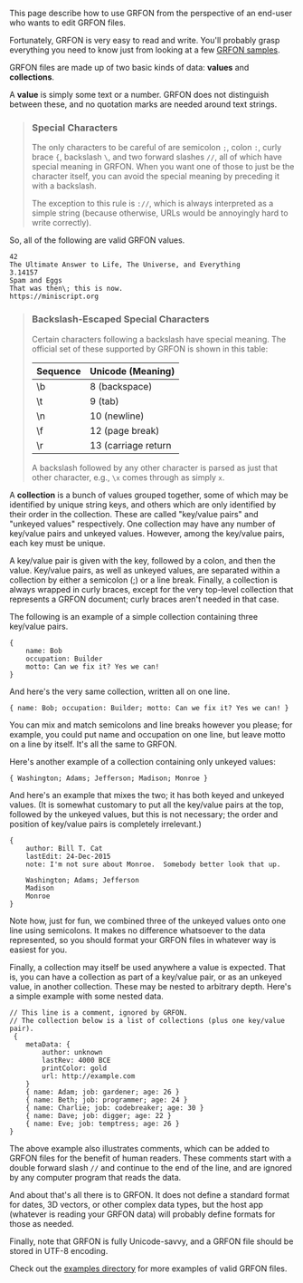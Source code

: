 This page describe how to use GRFON from the perspective of an end-user who wants to edit GRFON files.

Fortunately, GRFON is very easy to read and write.  You'll probably grasp everything you need to know just from looking at a few [GRFON samples](../examples/README.md).

GRFON files are made up of two basic kinds of data: **values** and **collections**.

A **value** is simply some text or a number.  GRFON does not distinguish between these, and no quotation marks are needed around text strings.  

> ### Special Characters
> The only characters to be careful of are semicolon `;`, colon `:`, curly brace `{`, backslash `\`, and two forward slashes `//`, all of which have special meaning in GRFON.  When you want one of those to just be the character itself, you can avoid the special meaning by preceding it with a backslash.
>
> The exception to this rule is `://`, which is always interpreted as a simple string (because otherwise, URLs would be annoyingly hard to write correctly).


So, all of the following are valid GRFON values.

```
42
The Ultimate Answer to Life, The Universe, and Everything
3.14157
Spam and Eggs
That was then\; this is now.
https://miniscript.org
```

> ### Backslash-Escaped Special Characters
> Certain characters following a backslash have special meaning.  The official set of these supported by GRFON is shown in this table:
>
> | Sequence | Unicode (Meaning) |
> |----------| ----------------- |
> | \b | 8 (backspace) |
> | \t | 9 (tab) |
> | \n | 10 (newline) |
> | \f | 12 (page break) |
> | \r | 13 (carriage return |
>
> A backslash followed by any other character is parsed as just that other character, e.g., `\x` comes through as simply `x`.

A **collection** is a bunch of values grouped together, some of which may be identified by unique string keys, and others which are only identified by their order in the collection.  These are called "key/value pairs" and "unkeyed values" respectively.  One collection may have any number of key/value pairs and unkeyed values.  However, among the key/value pairs, each key must be unique.

A key/value pair is given with the key, followed by a colon, and then the value.  Key/value pairs, as well as unkeyed values, are separated within a collection by either a semicolon (;) or a line break.  Finally, a collection is always wrapped in curly braces, except for the very top-level collection that represents a GRFON document; curly braces aren't needed in that case.

The following is an example of a simple collection containing three key/value pairs.

```
{
    name: Bob
    occupation: Builder
    motto: Can we fix it? Yes we can!
}
```

And here's the very same collection, written all on one line.

```
{ name: Bob; occupation: Builder; motto: Can we fix it? Yes we can! }
```

You can mix and match semicolons and line breaks however you please; for example, you could put name and occupation on one line, but leave motto on a line by itself.  It's all the same to GRFON.

Here's another example of a collection containing only unkeyed values:

```
{ Washington; Adams; Jefferson; Madison; Monroe }
```

And here's an example that mixes the two; it has both keyed and unkeyed values.  (It is somewhat customary to put all the key/value pairs at the top, followed by the unkeyed values, but this is not necessary; the order and position of key/value pairs is completely irrelevant.)

```
{
    author: Bill T. Cat
    lastEdit: 24-Dec-2015
    note: I'm not sure about Monroe.  Somebody better look that up.

    Washington; Adams; Jefferson
    Madison
    Monroe
}
```

Note how, just for fun, we combined three of the unkeyed values onto one line using semicolons.  It makes no difference whatsoever to the data represented, so you should format your GRFON files in whatever way is easiest for you.

Finally, a collection may itself be used anywhere a value is expected.  That is, you can have a collection as part of a key/value pair, or as an unkeyed value, in another collection.  These may be nested to arbitrary depth.  Here's a simple example with some nested data.

```
// This line is a comment, ignored by GRFON.
// The collection below is a list of collections (plus one key/value pair).
 {
    metaData: {
        author: unknown
        lastRev: 4000 BCE
        printColor: gold
        url: http://example.com
    }
    { name: Adam; job: gardener; age: 26 }
    { name: Beth; job: programmer; age: 24 }
    { name: Charlie; job: codebreaker; age: 30 }
    { name: Dave; job: digger; age: 22 }
    { name: Eve; job: temptress; age: 26 }
}
```

The above example also illustrates comments, which can be added to GRFON files for the benefit of human readers.  These comments start with a double forward slash `//` and continue to the end of the line, and are ignored by any computer program that reads the data.

And about that's all there is to GRFON.  It does not define a standard format for dates, 3D vectors, or other complex data types, but the host app (whatever is reading your GRFON data) will probably define formats for those as needed.

Finally, note that GRFON is fully Unicode-savvy, and a GRFON file should be stored in UTF-8 encoding.

Check out the [examples directory](../examples/README.md) for more examples of valid GRFON files.
